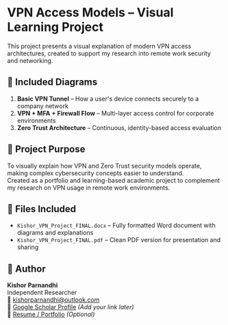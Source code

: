 # VPN Access Models – Visual Learning Project

This project presents a visual explanation of modern VPN access architectures, created to support my research into remote work security and networking.

## 🔐 Included Diagrams
1. **Basic VPN Tunnel** – How a user's device connects securely to a company network
2. **VPN + MFA + Firewall Flow** – Multi-layer access control for corporate environments
3. **Zero Trust Architecture** – Continuous, identity-based access evaluation

## 🧾 Project Purpose
To visually explain how VPN and Zero Trust security models operate, making complex cybersecurity concepts easier to understand.  
Created as a portfolio and learning-based academic project to complement my research on VPN usage in remote work environments.

## 📄 Files Included
- `Kishor_VPN_Project_FINAL.docx` – Fully formatted Word document with diagrams and explanations
- `Kishor_VPN_Project_FINAL.pdf` – Clean PDF version for presentation and sharing

## 👤 Author
**Kishor Parnandhi**  
Independent Researcher  
📧 kishorparnandhi@outlook.com  
🔗 [Google Scholar Profile](#) *(Add your link later)*  
🔗 [Resume / Portfolio](#) *(Optional)*
